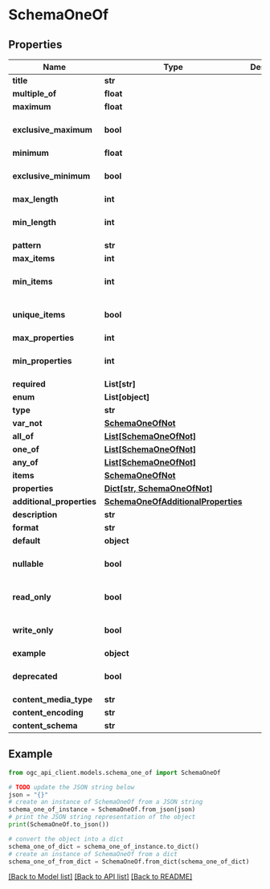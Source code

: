 # SchemaOneOf


## Properties

Name | Type | Description | Notes
------------ | ------------- | ------------- | -------------
**title** | **str** |  | [optional] 
**multiple_of** | **float** |  | [optional] 
**maximum** | **float** |  | [optional] 
**exclusive_maximum** | **bool** |  | [optional] [default to False]
**minimum** | **float** |  | [optional] 
**exclusive_minimum** | **bool** |  | [optional] [default to False]
**max_length** | **int** |  | [optional] 
**min_length** | **int** |  | [optional] [default to 0]
**pattern** | **str** |  | [optional] 
**max_items** | **int** |  | [optional] 
**min_items** | **int** |  | [optional] [default to 0]
**unique_items** | **bool** |  | [optional] [default to False]
**max_properties** | **int** |  | [optional] 
**min_properties** | **int** |  | [optional] [default to 0]
**required** | **List[str]** |  | [optional] 
**enum** | **List[object]** |  | [optional] 
**type** | **str** |  | [optional] 
**var_not** | [**SchemaOneOfNot**](SchemaOneOfNot.md) |  | [optional] 
**all_of** | [**List[SchemaOneOfNot]**](SchemaOneOfNot.md) |  | [optional] 
**one_of** | [**List[SchemaOneOfNot]**](SchemaOneOfNot.md) |  | [optional] 
**any_of** | [**List[SchemaOneOfNot]**](SchemaOneOfNot.md) |  | [optional] 
**items** | [**SchemaOneOfNot**](SchemaOneOfNot.md) |  | [optional] 
**properties** | [**Dict[str, SchemaOneOfNot]**](SchemaOneOfNot.md) |  | [optional] 
**additional_properties** | [**SchemaOneOfAdditionalProperties**](SchemaOneOfAdditionalProperties.md) |  | [optional] 
**description** | **str** |  | [optional] 
**format** | **str** |  | [optional] 
**default** | **object** |  | [optional] 
**nullable** | **bool** |  | [optional] [default to False]
**read_only** | **bool** |  | [optional] [default to False]
**write_only** | **bool** |  | [optional] [default to False]
**example** | **object** |  | [optional] 
**deprecated** | **bool** |  | [optional] [default to False]
**content_media_type** | **str** |  | [optional] 
**content_encoding** | **str** |  | [optional] 
**content_schema** | **str** |  | [optional] 

## Example

```python
from ogc_api_client.models.schema_one_of import SchemaOneOf

# TODO update the JSON string below
json = "{}"
# create an instance of SchemaOneOf from a JSON string
schema_one_of_instance = SchemaOneOf.from_json(json)
# print the JSON string representation of the object
print(SchemaOneOf.to_json())

# convert the object into a dict
schema_one_of_dict = schema_one_of_instance.to_dict()
# create an instance of SchemaOneOf from a dict
schema_one_of_from_dict = SchemaOneOf.from_dict(schema_one_of_dict)
```
[[Back to Model list]](../README.md#documentation-for-models) [[Back to API list]](../README.md#documentation-for-api-endpoints) [[Back to README]](../README.md)


